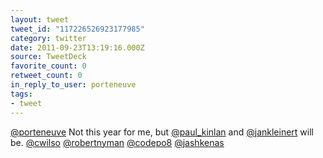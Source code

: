 ```yaml
---
layout: tweet
tweet_id: "117226526923177985"
category: twitter
date: 2011-09-23T13:19:16.000Z
source: TweetDeck
favorite_count: 0
retweet_count: 0
in_reply_to_user: porteneuve
tags:
- tweet
---
```


[@porteneuve](https://twitter.com/@porteneuve) Not this year for me, but [@paul_kinlan](https://twitter.com/@paul_kinlan) and [@jankleinert](https://twitter.com/@jankleinert) will be. [@cwilso](https://twitter.com/@cwilso) [@robertnyman](https://twitter.com/@robertnyman) [@codepo8](https://twitter.com/@codepo8) [@jashkenas](https://twitter.com/@jashkenas)
